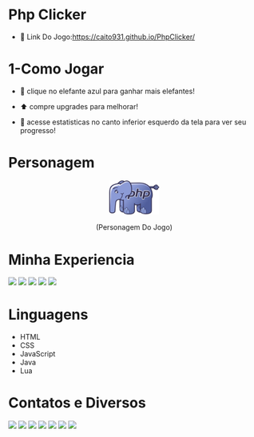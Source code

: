 # Php Clicker 
- 🔗 Link Do Jogo:https://caito931.github.io/PhpClicker/
# 1-Como Jogar

- 🐘 clique no elefante azul para ganhar mais elefantes! 

-  ⬆️ compre upgrades para melhorar!

- 📜 acesse estatisticas no canto inferior esquerdo da tela para ver seu progresso!

# Personagem
<div style="text-align: center;">
  <img src="https://raw.githubusercontent.com/Caito931/PhpClicker/refs/heads/main/php-e.png" style=" width: 100px;"> <p>(Personagem Do Jogo)</p>
</div>

# Minha Experiencia
<div style="display: block;">
  <img src="https://cdn.jsdelivr.net/gh/devicons/devicon@latest/icons/html5/html5-original-wordmark.svg" style="width: 100px;"/>
  <img src="https://cdn.jsdelivr.net/gh/devicons/devicon@latest/icons/css3/css3-original-wordmark.svg" style="width: 100px;" />
  <img src="https://cdn.jsdelivr.net/gh/devicons/devicon@latest/icons/javascript/javascript-original.svg" style="width: 100px;"/>
  <img src="https://cdn.jsdelivr.net/gh/devicons/devicon@latest/icons/java/java-original-wordmark.svg" style="width: 100px;"/>
  <img src="https://cdn.jsdelivr.net/gh/devicons/devicon@latest/icons/lua/lua-original.svg" style="width: 100px;" />
</div>      

# Linguagens
- HTML
- CSS 
-  JavaScript 
-  Java 
-  Lua

# Contatos e Diversos
  <div style="display: block;">
  <img src="https://img.shields.io/badge/YouTube-FF0000?style=for-the-badge&logo=youtube&logoColor=white">
  <img src="https://img.shields.io/badge/GitHub-100000?style=for-the-badge&logo=github&logoColor=white">
  
  <img src="https://img.shields.io/badge/HTML5-E34F26?style=for-the-badge&logo=html5&logoColor=white">
  <img src="https://img.shields.io/badge/CSS3-1572B6?style=for-the-badge&logo=css3&logoColor=white">
   <img src="https://img.shields.io/badge/JavaScript-323330?style=for-the-badge&logo=javascript&logoColor=F7DF1E">
  <img src="https://img.shields.io/badge/Java-ED8B00?style=for-the-badge&logo=openjdk&logoColor=white">
  <img src="https://img.shields.io/badge/Lua-2C2D72?style=for-the-badge&logo=lua&logoColor=white">
</div>
